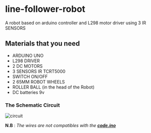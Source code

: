 # line-follower-robot
A robot based on arduino controller and L298 motor driver
using 3 IR SENSORS 
## Materials that you need
* ARDUINO UNO
* L298 DRIVER
* 2 DC MOTORS
* 3 SENSORS IR TCRT5000
* SWITCH ON/OFF
* 2 65MM ROBOT WHEELS
* ROLLER BALL (in the head of the Robot)
* DC batteries 9v
### The Schematic Circuit

![circuit](https://user-images.githubusercontent.com/61091193/74989456-ad476980-5440-11ea-9f92-e3f864e5439b.PNG)

**N.B** : *The wires are not compatibles with the [**code.ino**](https://github.com/zakaria-bouachtala/line-follower-robot/blob/master/CODE.ino)*
